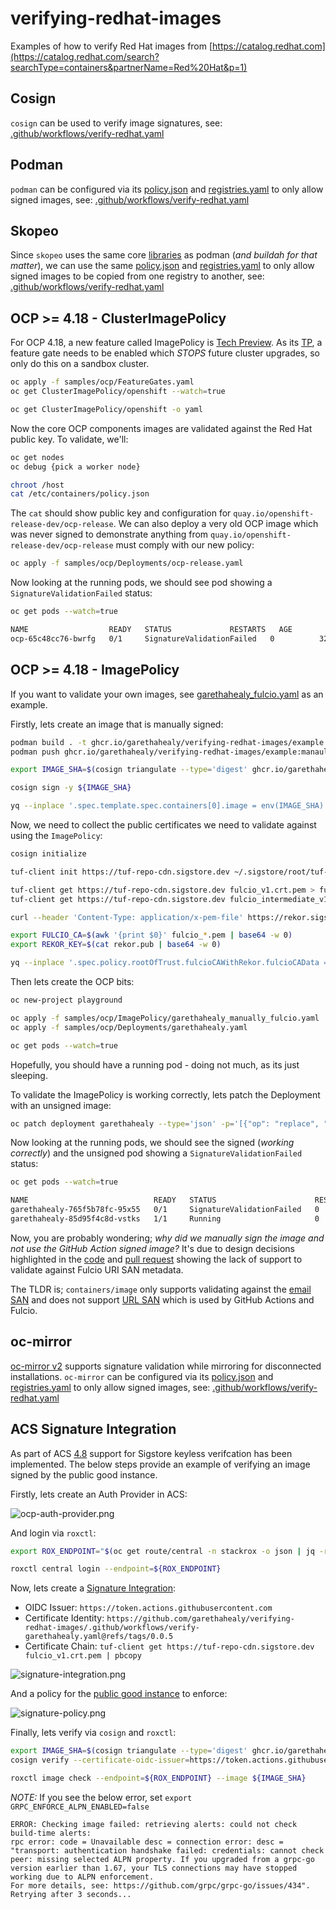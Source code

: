 # verifying-redhat-images

Examples of how to verify Red Hat images from [https://catalog.redhat.com](https://catalog.redhat.com/search?searchType=containers&partnerName=Red%20Hat&p=1)

## Cosign
`cosign` can be used to verify image signatures, see: [.github/workflows/verify-redhat.yaml](https://github.com/garethahealy/verifying-redhat-images/blob/main/.github/workflows/verify-redhat.yaml#L24-L31)

## Podman
`podman` can be configured via its [policy.json](samples/HOME/.config/containers/policy-ubi9.json) and [registries.yaml](samples/HOME/.config/containers/registries.d/sigstore-registries.yaml)
to only allow signed images, see: [.github/workflows/verify-redhat.yaml](https://github.com/garethahealy/verifying-redhat-images/blob/main/.github/workflows/verify-redhat.yaml#L44-L72)

## Skopeo

Since `skopeo` uses the same core [libraries](https://github.com/containers) as podman (_and buildah for that matter_),
we can use the same [policy.json](samples/HOME/.config/containers/policy-ubi9.json) and [registries.yaml](samples/HOME/.config/containers/registries.d/sigstore-registries.yaml)
to only allow signed images to be copied from one registry to another, see: [.github/workflows/verify-redhat.yaml](https://github.com/garethahealy/verifying-redhat-images/blob/main/.github/workflows/verify-redhat.yaml#L85-L108)

## OCP >= 4.18 - ClusterImagePolicy

For OCP 4.18, a new feature called ImagePolicy is [Tech Preview](https://docs.redhat.com/en/documentation/openshift_container_platform/4.18/html-single/nodes/index#nodes-sigstore-configure-parameters_nodes-sigstore-using).
As its [TP](https://access.redhat.com/support/offerings/techpreview/), a feature gate needs to be enabled which *STOPS* future cluster upgrades, so only do this on a sandbox cluster.

```bash
oc apply -f samples/ocp/FeatureGates.yaml
oc get ClusterImagePolicy/openshift --watch=true

oc get ClusterImagePolicy/openshift -o yaml
```

Now the core OCP components images are validated against the Red Hat public key. To validate, we'll:

```bash
oc get nodes
oc debug {pick a worker node}

chroot /host
cat /etc/containers/policy.json
```

The `cat` should show public key and configuration for `quay.io/openshift-release-dev/ocp-release`.
We can also deploy a very old OCP image which was never signed to demonstrate anything from `quay.io/openshift-release-dev/ocp-release` must comply with our new policy:

```bash
oc apply -f samples/ocp/Deployments/ocp-release.yaml
```

Now looking at the running pods, we should see pod showing a `SignatureValidationFailed` status:

```bash
oc get pods --watch=true

NAME                  READY   STATUS             RESTARTS   AGE
ocp-65c48cc76-bwrfg   0/1     SignatureValidationFailed   0          32s
```

## OCP >= 4.18 - ImagePolicy

If you want to validate your own images, see [garethahealy_fulcio.yaml](samples/ocp/ImagePolicy/garethahealy_manually_fulcio.yaml) as an example.

Firstly, lets create an image that is manually signed:

```bash
podman build . -t ghcr.io/garethahealy/verifying-redhat-images/example:manaully-signed --platform linux/amd64
podman push ghcr.io/garethahealy/verifying-redhat-images/example:manaully-signed

export IMAGE_SHA=$(cosign triangulate --type='digest' ghcr.io/garethahealy/verifying-redhat-images/example:manaully-signed)

cosign sign -y ${IMAGE_SHA}

yq --inplace '.spec.template.spec.containers[0].image = env(IMAGE_SHA)' samples/ocp/Deployments/garethahealy.yaml
```

Now, we need to collect the public certificates we need to validate against using the `ImagePolicy`:

```bash
cosign initialize

tuf-client init https://tuf-repo-cdn.sigstore.dev ~/.sigstore/root/tuf-repo-cdn.sigstore.dev/root.json

tuf-client get https://tuf-repo-cdn.sigstore.dev fulcio_v1.crt.pem > fulcio_v1.crt.pem
tuf-client get https://tuf-repo-cdn.sigstore.dev fulcio_intermediate_v1.crt.pem > fulcio_intermediate_v1.crt.pem

curl --header 'Content-Type: application/x-pem-file' https://rekor.sigstore.dev/api/v1/log/publicKey > rekor.pub

export FULCIO_CA=$(awk '{print $0}' fulcio_*.pem | base64 -w 0)
export REKOR_KEY=$(cat rekor.pub | base64 -w 0)

yq --inplace '.spec.policy.rootOfTrust.fulcioCAWithRekor.fulcioCAData = env(FULCIO_CA), .spec.policy.rootOfTrust.fulcioCAWithRekor.rekorKeyData = env(REKOR_KEY)' samples/ocp/ImagePolicy/garethahealy_manually_fulcio.yaml
```

Then lets create the OCP bits:

```bash
oc new-project playground

oc apply -f samples/ocp/ImagePolicy/garethahealy_manually_fulcio.yaml
oc apply -f samples/ocp/Deployments/garethahealy.yaml

oc get pods --watch=true
```

Hopefully, you should have a running pod - doing not much, as its just sleeping.

To validate the ImagePolicy is working correctly, lets patch the Deployment with an unsigned image:

```bash
oc patch deployment garethahealy --type='json' -p='[{"op": "replace", "path": "/spec/template/spec/containers/0/image", "value":"ghcr.io/garethahealy/verifying-redhat-images/example:unsigned"}]'
```

Now looking at the running pods, we should see the signed (_working correctly_) and the unsigned pod showing a `SignatureValidationFailed` status:

```bash
oc get pods --watch=true

NAME                            READY   STATUS                      RESTARTS   AGE
garethahealy-765f5b78fc-95x55   0/1     SignatureValidationFailed   0          3s
garethahealy-85d95f4c8d-vstks   1/1     Running                     0          40s
```

Now, you are probably wondering; _why did we manually sign the image and not use the GitHub Action signed image?_
It's due to design decisions highlighted in the [code](https://github.com/containers/image/blob/v5.36.1/signature/fulcio_cert.go#L173-L181)
and [pull request](https://github.com/containers/image/pull/2235) showing the lack of support to validate against Fulcio URI SAN
metadata.

The TLDR is; `containers/image` only supports validating against the [email SAN](https://search.sigstore.dev/?logIndex=406429900) and
does not support [URL SAN](https://search.sigstore.dev/?logIndex=406064670) which is used by GitHub Actions and Fulcio.

## oc-mirror

[oc-mirror v2](https://docs.redhat.com/en/documentation/openshift_container_platform/4.19/html-single/disconnected_environments/index#about-installing-oc-mirror-v2) supports signature validation while mirroring for disconnected installations.
`oc-mirror` can be configured via its [policy.json](samples/HOME/.config/containers/policy-ubi9.json) and [registries.yaml](samples/HOME/.config/containers/registries.d/sigstore-registries.yaml)
to only allow signed images, see: [.github/workflows/verify-redhat.yaml](https://github.com/garethahealy/verifying-redhat-images/blob/main/.github/workflows/verify-redhat.yaml#L124-L144)

## ACS Signature Integration

As part of ACS [4.8](https://docs.redhat.com/en/documentation/red_hat_advanced_cluster_security_for_kubernetes/4.8/html/operating/verify-image-signatures#securing-container-images-by-using-signature-integration_verify-image-signatures) support for Sigstore keyless
verifcation has been implemented. The below steps provide an example of verifying an image signed by the public good instance.

Firstly, lets create an Auth Provider in ACS:

![ocp-auth-provider.png](images/ocp-auth-provider.png)

And login via `roxctl`:

```bash
export ROX_ENDPOINT="$(oc get route/central -n stackrox -o json | jq -r '.status.ingress[0].host'):443"

roxctl central login --endpoint=${ROX_ENDPOINT}
```

Now, lets create a [Signature Integration](samples/acs/signature-integration.json):

- OIDC Issuer: `https://token.actions.githubusercontent.com`
- Certificate Identity: `https://github.com/garethahealy/verifying-redhat-images/.github/workflows/verify-garethahealy.yaml@refs/tags/0.0.5`
- Certificate Chain: `tuf-client get https://tuf-repo-cdn.sigstore.dev fulcio_v1.crt.pem | pbcopy`

![signature-integration.png](images/signature-integration.png)

And a policy for the [public good instance](samples/acs/public-good-signed.yaml) to enforce:

![signature-policy.png](images/signature-policy.png)

Finally, lets verify via `cosign` and `roxctl`:

```bash
export IMAGE_SHA=$(cosign triangulate --type='digest' ghcr.io/garethahealy/verifying-redhat-images/example:github-signed)
cosign verify --certificate-oidc-issuer=https://token.actions.githubusercontent.com --certificate-identity=https://github.com/garethahealy/verifying-redhat-images/.github/workflows/verify-garethahealy.yaml@refs/tags/0.0.5 ${IMAGE_SHA}

roxctl image check --endpoint=${ROX_ENDPOINT} --image ${IMAGE_SHA}
```

_NOTE:_ If you see the below error, set `export GRPC_ENFORCE_ALPN_ENABLED=false`

```
ERROR: Checking image failed: retrieving alerts: could not check build-time alerts:
rpc error: code = Unavailable desc = connection error: desc = "transport: authentication handshake failed: credentials: cannot check peer: missing selected ALPN property. If you upgraded from a grpc-go version earlier than 1.67, your TLS connections may have stopped working due to ALPN enforcement.
For more details, see: https://github.com/grpc/grpc-go/issues/434". Retrying after 3 seconds...
```
